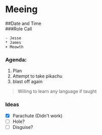 # **Meeing**<br/>
##Date and Time<br/>
###Role Call<br/>
```
- Jesse
* James
+ Meowth
```
### Agenda:
1. Plan
2. Attempt to take pikachu
3. blast off again
>Willing to learn any language if taught<br/>
### Ideas
- [X] Parachute (Didn't work)
- [ ] Hole?
- [ ] Disguise?
